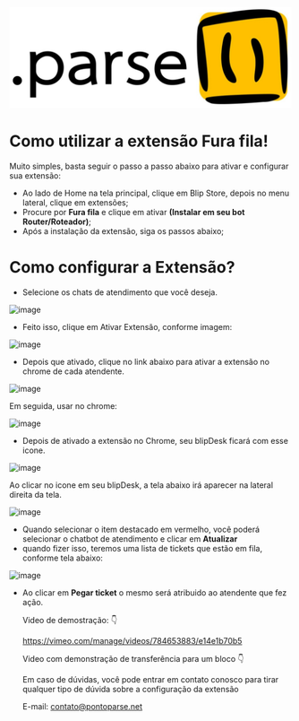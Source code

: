 ![N|Solid](https://raw.githubusercontent.com/Wilkor/img-clonebots/main/logoParseHorizontal.jpeg)


# Como utilizar a extensão Fura fila!

Muito simples, basta seguir o passo a passo abaixo para ativar e configurar sua extensão:

 - Ao lado de Home na tela principal, clique em Blip Store, depois no menu lateral, clique em extensões;
 - Procure por **Fura fila** e clique em ativar **(Instalar em seu bot Router/Roteador)**;
 - Após a instalação da extensão, siga os passos abaixo;


# Como configurar a Extensão?

  - Selecione os chats de atendimento que você deseja.
  
  ![image](https://github.com/Wilkor/doc-plugin-fura-fila/assets/34819624/9b196132-5a65-4453-b755-cbb68b3fe9c0)


  - Feito isso, clique em Ativar Extensão, conforme imagem:

![image](https://user-images.githubusercontent.com/34819624/209581856-ee879488-a899-4483-a495-233fd5950d52.png)

  - Depois que ativado, clique no link abaixo para ativar a extensão no chrome de cada atendente.
  
![image](https://github.com/Wilkor/doc-plugin-fura-fila/assets/34819624/e08157d9-bfa6-4b3e-8eeb-ae4eeb772e9c)


   
   Em seguida, usar no chrome:
   
   ![image](https://user-images.githubusercontent.com/34819624/208984825-6bb8e412-70f9-4d92-852b-90510b0ba778.png)


  - Depois de ativado a extensão no Chrome, seu blipDesk ficará com esse icone.
  
  ![image](https://user-images.githubusercontent.com/34819624/208979059-2e8abae9-c1ae-4d9b-ba2c-4dfea2de5df2.png)

  Ao clicar no icone em seu blipDesk, a tela abaixo irá aparecer na lateral direita da tela.
  
 ![image](https://github.com/Wilkor/doc-plugin-fura-fila/assets/34819624/97a9a1b2-78f6-49ba-8ff0-28b4251f5ac3)


 - Quando selecionar o item destacado em vermelho, você poderá selecionar o chatbot de atendimento e clicar em **Atualizar**
 - quando fizer isso, teremos uma lista de tickets que estão em fila, conforme tela abaixo:

![image](https://github.com/Wilkor/doc-plugin-fura-fila/assets/34819624/82037e82-55d8-41fc-a3a8-11ad5ed011ce)

- Ao clicar em **Pegar ticket** o mesmo será atribuido ao atendente que fez ação.

  
  Video de demostração: :point_down:
  
  https://vimeo.com/manage/videos/784653883/e14e1b70b5
  
   Video com demonstração de transferência para um bloco :point_down:

 
  Em caso de dúvidas, você pode entrar em contato conosco para tirar qualquer tipo de dúvida sobre a configuração da extensão
 
  E-mail: contato@pontoparse.net
